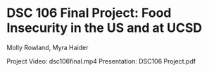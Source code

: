 # DSC 106 Final Project: Food Insecurity in the US and at UCSD
Molly Rowland, Myra Haider

Project Video: dsc106final.mp4
Presentation: DSC106 Project.pdf

